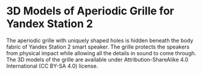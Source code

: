 # 3D Models of Aperiodic Grille for Yandex Station 2
 
The aperiodic grille with uniquely shaped holes is hidden beneath the body fabric of Yandex Station 2 smart speaker. The grille protects the speakers from physical impact while allowing all the details in sound to come through. 
The 3D models of the grille are available under Attribution-ShareAlike 4.0 International (CC BY-SA 4.0) license. 
